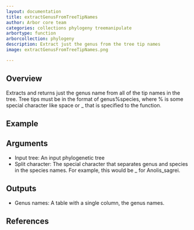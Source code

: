 ```yaml
---
layout: documentation
title: extractGenusFromTreeTipNames
author: Arbor core team
categories: collections phylogeny treemanipulate
arbortype: function
arborcollection: phylogeny
description: Extract just the genus from the tree tip names
image: extractGenusFromTreeTipNames.png

---
```


## Overview

Extracts and returns just the genus name from all of the tip names in the tree. Tree tips must be in the format of genus%species, where % is some special character like space or _ that is specified to the function.

## Example



## Arguments

- Input tree: An input phylogenetic tree
- Split character: The special character that separates genus and species in the species names. For example, this would be _ for Anolis_sagrei.

## Outputs

- Genus names: A table with a single column, the genus names.

## References

